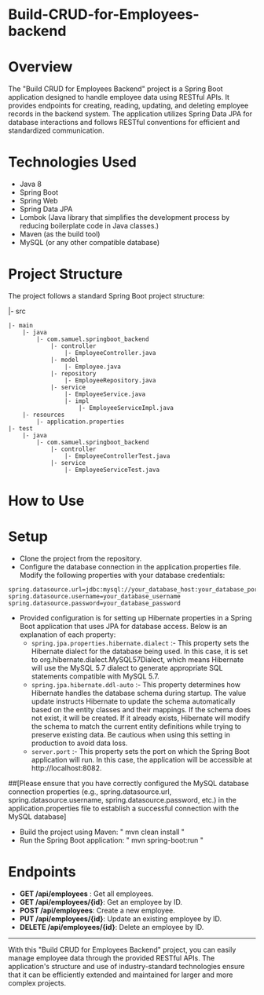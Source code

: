 # Build-CRUD-for-Employees-backend
# Overview

The "Build CRUD for Employees Backend" project is a Spring Boot application designed to handle employee data using RESTful APIs. It provides endpoints for creating, reading, updating, and deleting employee records in the backend system. The application utilizes Spring Data JPA for database interactions and follows RESTful conventions for efficient and standardized communication.

# Technologies Used
* Java 8
* Spring Boot
* Spring Web
* Spring Data JPA
* Lombok (Java library that simplifies the development process by reducing boilerplate code in Java classes.)
* Maven (as the build tool)
* MySQL (or any other compatible database)

# Project Structure
The project follows a standard Spring Boot project structure:


|- src

    |- main
        |- java
            |- com.samuel.springboot_backend
                |- controller
                    |- EmployeeController.java
                |- model
                    |- Employee.java
                |- repository
                    |- EmployeeRepository.java
                |- service
                    |- EmployeeService.java
                    |- impl
                        |- EmployeeServiceImpl.java
        |- resources
            |- application.properties
    |- test
        |- java
            |- com.samuel.springboot_backend
                |- controller
                    |- EmployeeControllerTest.java
                |- service
                    |- EmployeeServiceTest.java



# How to Use
# Setup
* Clone the project from the repository.
* Configure the database connection in the application.properties file. Modify the following properties with your database credentials:

```
spring.datasource.url=jdbc:mysql://your_database_host:your_database_port/your_database_name  
spring.datasource.username=your_database_username
spring.datasource.password=your_database_password
```
* Provided configuration is for setting up Hibernate properties in a Spring Boot application that uses JPA for database access. Below is an explanation of each property:
    - ``` spring.jpa.properties.hibernate.dialect ``` :- This property sets the Hibernate dialect for the database being used. In this case, it is set to org.hibernate.dialect.MySQL57Dialect, which means Hibernate will use the MySQL 5.7 dialect to generate appropriate SQL statements compatible with MySQL 5.7.
    - ``` spring.jpa.hibernate.ddl-auto ``` :- This property determines how Hibernate handles the database schema during startup. The value update instructs Hibernate to update the schema automatically based on the entity classes and their mappings. If the schema does not exist, it will be created. If it already exists, Hibernate will modify the schema to match the current entity definitions while trying to preserve existing data. Be cautious when using this setting in production to avoid data loss.
  - ``` server.port ``` :- This property sets the port on which the Spring Boot application will run. In this case, the application will be accessible at http://localhost:8082.
  
##[Please ensure that you have correctly configured the MySQL database connection properties (e.g., spring.datasource.url, spring.datasource.username, spring.datasource.password, etc.) in the application.properties file to establish a successful connection with the MySQL database]

* Build the project using Maven: " mvn clean install "
* Run the Spring Boot application: " mvn spring-boot:run "


# Endpoints
* **GET /api/employees** : Get all employees.
* **GET /api/employees/{id}**: Get an employee by ID.
* **POST /api/employees**: Create a new employee.
* **PUT /api/employees/{id}**: Update an existing employee by ID.
* **DELETE /api/employees/{id}**: Delete an employee by ID.

<hr>


With this "Build CRUD for Employees Backend" project, you can easily manage employee data through the provided RESTful APIs. The application's structure and use of industry-standard technologies ensure that it can be efficiently extended and maintained for larger and more complex projects.


